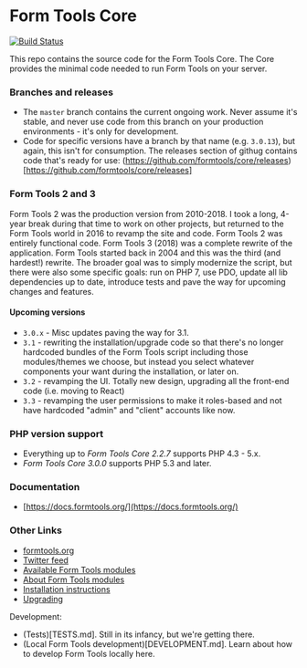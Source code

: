 # Form Tools Core

[![Build Status](https://travis-ci.org/formtools/core.svg?branch=master)](https://travis-ci.org/formtools/core)

This repo contains the source code for the Form Tools Core. The Core provides the minimal code needed to run Form Tools
on your server. 

### Branches and releases

- The `master` branch contains the current ongoing work. Never assume it's stable, and never use code from this 
branch on your production environments - it's only for development.
- Code for specific versions have a branch by that name (e.g. `3.0.13`), but again, this isn't for consumption. The
releases section of githug contains code that's ready for use:
(https://github.com/formtools/core/releases)[https://github.com/formtools/core/releases]

### Form Tools 2 and 3

Form Tools 2 was the production version from 2010-2018. I took a long, 4-year break during that time to work on other
projects, but returned to the Form Tools world in 2016 to revamp the site and code. Form Tools 2 was entirely functional
code. Form Tools 3 (2018) was a complete rewrite of the application. Form Tools started back in 2004 and this was the third 
(and hardest!) rewrite. The broader goal was to simply modernize the script, but there were also some specific goals:
run on PHP 7, use PDO, update all lib dependencies up to date, introduce tests and pave the way for upcoming changes and
features.

#### Upcoming versions

- `3.0.x` - Misc updates paving the way for 3.1.
- `3.1` - rewriting the installation/upgrade code so that there's no longer hardcoded bundles of the Form Tools script including those modules/themes we choose, but instead you select whatever components your want during the installation, or later on. 
- `3.2` - revamping the UI. Totally new design, upgrading all the front-end code (i.e. moving to React)
- `3.3` - revamping the user permissions to make it roles-based and not have hardcoded "admin" and "client" accounts like now.

### PHP version support

- Everything up to *Form Tools Core 2.2.7* supports PHP 4.3 - 5.x.
- *Form Tools Core 3.0.0* supports PHP 5.3 and later.

### Documentation

- [https://docs.formtools.org/](https://docs.formtools.org/)

### Other Links

- [formtools.org](https://formtools.org/)
- [Twitter feed](https://twitter.com/formtools/)
- [Available Form Tools modules](https://modules.formtools.org/)
- [About Form Tools modules](https://docs.formtools.org/userdoc/modules/) 
- [Installation instructions](https://docs.formtools.org/userdoc/modules/installing/)
- [Upgrading](https://docs.formtools.org/userdoc/modules/upgrading/)

Development:
- (Tests)[TESTS.md]. Still in its infancy, but we're getting there.
- (Local Form Tools development)[DEVELOPMENT.md]. Learn about how to develop Form Tools locally here.
